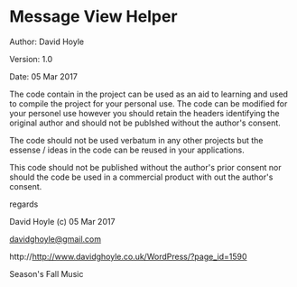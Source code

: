 # Message View Helper

Author:  David Hoyle

Version: 1.0

Date:    05 Mar 2017



The code contain in the project can be used as an aid to learning and used
to compile the project for your personal use. The code can be modified for
your personel use however you should retain the headers identifying the
original author and should not be publshed without the author's consent.

The code should not be used verbatum in any other projects but the essense / ideas
in the code can be reused in your applications.

This code should not be published without the author's prior consent nor should
the code be used in a commercial product with out the author's consent.



regards

David Hoyle (c) 05 Mar 2017

davidghoyle@gmail.com

http://http://www.davidghoyle.co.uk/WordPress/?page_id=1590

Season's Fall Music
